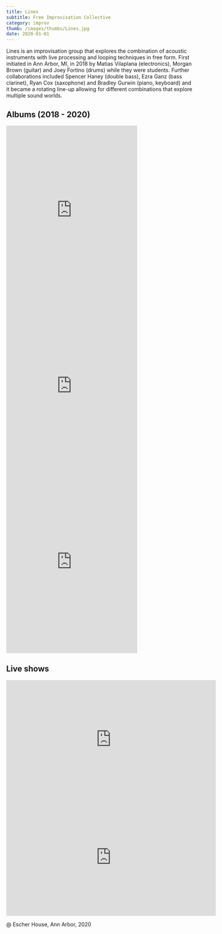 ```yaml
---
title: Lines
subtitle: Free Improvisation Collective
category: improv
thumb: /images/thumbs/Lines.jpg
date: 2020-01-01
---
```


Lines is an improvisation group that explores the combination of acoustic instruments with live processing and looping techniques in free form. First initiated in Ann Arbor, MI, in 2018 by Matias Vilaplana (electronics), Morgan Brown (guitar) and Joey Fortino (drums) while they were students. Further collaborations included Spencer Haney (double bass), Ezra Ganz (bass clarinet), Ryan Cox (saxophone) and Bradley Gurwin (piano, keyboard) and it became a rotating line-up allowing for different combinations that explore multiple sound worlds.

## Albums (2018 - 2020)

<iframe class="album" style="border: 0; width: 350px; height: 470px;" src="https://bandcamp.com/EmbeddedPlayer/album=2552242269/size=large/bgcol=ffffff/linkcol=0687f5/tracklist=false/transparent=true/" seamless><a href="http://linesimprov.bandcamp.com/album/lines-i">Lines I</a></iframe>

<iframe class="album" style="border: 0; width: 350px; height: 470px;" src="https://bandcamp.com/EmbeddedPlayer/album=4022906506/size=large/bgcol=ffffff/linkcol=0687f5/tracklist=false/transparent=true/" seamless><a href="http://linesimprov.bandcamp.com/album/lines-ii">Lines II</a></iframe>

<iframe class="album" style="border: 0; width: 350px; height: 470px;" src="https://bandcamp.com/EmbeddedPlayer/album=2845485281/size=large/bgcol=ffffff/linkcol=0687f5/tracklist=false/transparent=true/" seamless><a href="http://linesimprov.bandcamp.com/album/lines-iii">Lines III</a></iframe>

## Live shows

<div class="live">
<iframe width="560" height="315" src="https://www.youtube.com/embed/-wDfye9Uwxs?start=1840" title="YouTube video player" frameborder="0" allow="accelerometer; autoplay; clipboard-write; encrypted-media; gyroscope; picture-in-picture" allowfullscreen></iframe>
</div>

<div class="live">
<iframe width="560" height="315" src="https://www.youtube.com/embed/61q6lxp3NUI" frameborder="0" allow="accelerometer; autoplay; encrypted-media; gyroscope; picture-in-picture" allowfullscreen></iframe>
<p>@ Escher House, Ann Arbor, 2020</p>
</div>
